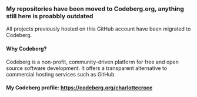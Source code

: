 ### My repositories have been moved to Codeberg.org, anything still here is proabbly outdated
All projects previously hosted on this GitHub account have been migrated to Codeberg.

#### Why Codeberg?
Codeberg is a non-profit, community-driven platform for free and open source software development. It offers a transparent alternative to commercial hosting services such as GitHub.

#### My Codeberg profile: https://codeberg.org/charlottecroce
